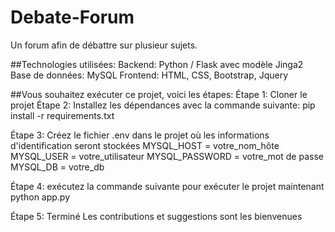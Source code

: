 # Debate-Forum
Un forum afin de débattre sur plusieur sujets.

##Technologies utilisées:
Backend: Python / Flask avec modèle Jinga2
Base de données: MySQL
Frontend: HTML, CSS, Bootstrap, Jquery

##Vous souhaitez exécuter ce projet, voici les étapes:
Étape 1: Cloner le projet
Étape 2: Installez les dépendances avec la commande suivante:
pip install -r requirements.txt

Étape 3: Créez le fichier .env dans le projet où les informations d'identification seront stockées
MYSQL_HOST = votre_nom_hôte MYSQL_USER = votre_utilisateur MYSQL_PASSWORD = votre_mot de passe MYSQL_DB = votre_db

Étape 4: exécutez la commande suivante pour exécuter le projet maintenant
python app.py

Étape 5: Terminé
Les contributions et suggestions sont les bienvenues